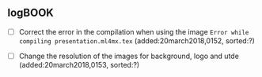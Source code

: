 logBOOK
---

* [ ] Correct the error in the compilation when using the image 
	`Error while compiling presentation.ml4mx.tex`
	(added:20march2018,0152, sorted:?)


* [ ] Change the resolution of the images for background, logo and utde
	(added:20march2018,0153, sorted:?)
